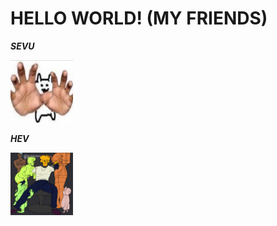 # HELLO WORLD! (MY FRIENDS)
**_SEVU_**

<img src="sevu.png" width="100" height="100"/>

**_HEV_**

<img src="hev.png" width="100" height="100"/>
